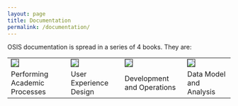 ```yaml
---
layout: page
title: Documentation
permalink: /documentation/
---
```


OSIS documentation is spread in a series of 4 books. They are:

<table width="100%" cellpadding="5px">
  <tbody>
    <tr>
      <td><a href="{{ site.url }}/assets/osis-preview.pdf"><img src="{{ site.url }}/assets/osis-icon.png" border="1"></a></td>
      <td><a href="{{ site.url }}/assets/osis-ux-preview.pdf"><img src="{{ site.url }}/assets/osis-ux-icon.png" border="1"></a></td>
      <td><a href="{{ site.url }}/assets/osis-devops-preview.pdf"><img src="{{ site.url }}/assets/osis-devops-icon.png" border="1"></a></td>
      <td><a href="{{ site.url }}/assets/osis-data-preview.pdf"><img src="{{ site.url }}/assets/osis-data-icon.png" border="1"></a></td>
    </tr>
    <tr>
      <td>Performing Academic Processes</td>
      <td>User Experience Design</td>
      <td>Development and Operations</td>
      <td>Data Model and Analysis</td>
    </tr>
  </tbody>
</table>
